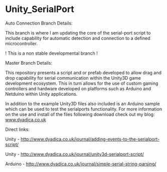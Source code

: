 Unity_SerialPort
================

Auto Connection Branch Details:

This branch is where I am updating the core of the serial-port script to include capability for automatic detection and connection to a defined microcontroller.

! This is a non stable developmental branch !

Master Branch Details:

This repository presents a script and or prefab developed to allow drag and drop capability for serial communication within the Unity3D game development ecosystem. This in turn allows for the use of  custom gaming controllers and hardware developed on platforms such as Arduino and Netduino within Unity applications.

In addition to the example Unity3D files also included is an Arduino sample which can be used to test the serialports functionality. For more information on the use and install of the files following download check out my blog: www.dyadica.co.uk

Direct links:

Unity - http://www.dyadica.co.uk/journal/adding-events-to-the-serialport-script/

Unity - http://www.dyadica.co.uk/journal/unity3d-serialport-script/

Arduino - http://www.dyadica.co.uk/journal/simple-serial-string-parsing/
